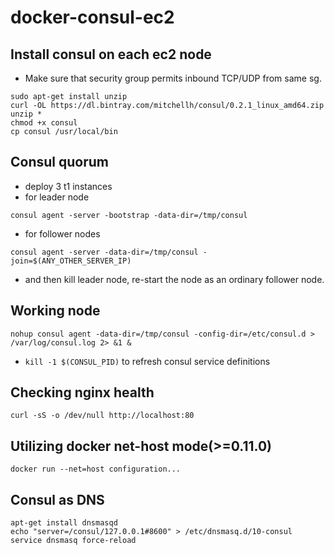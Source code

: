 docker-consul-ec2
=================

Install consul on each ec2 node
--------------
* Make sure that security group permits inbound TCP/UDP from same sg.
```
sudo apt-get install unzip
curl -OL https://dl.bintray.com/mitchellh/consul/0.2.1_linux_amd64.zip
unzip *
chmod +x consul
cp consul /usr/local/bin
```

Consul quorum
--------------------
  - deploy 3 t1 instances
 - for leader node
```
consul agent -server -bootstrap -data-dir=/tmp/consul
```
 - for follower nodes
```
consul agent -server -data-dir=/tmp/consul -join=$(ANY_OTHER_SERVER_IP)
```
 - and then kill leader node, re-start the node as an ordinary follower node.

Working node
-------------------
```
nohup consul agent -data-dir=/tmp/consul -config-dir=/etc/consul.d > /var/log/consul.log 2> &1 &
```
- ```kill -1 $(CONSUL_PID)``` to refresh consul service definitions

Checking nginx health
------------------
```curl -sS -o /dev/null http://localhost:80```

Utilizing docker net-host mode(>=0.11.0)
--------------------------------
```docker run --net=host configuration...```

Consul as DNS
-------------
```
apt-get install dnsmasqd
echo "server=/consul/127.0.0.1#8600" > /etc/dnsmasq.d/10-consul
service dnsmasq force-reload
```

